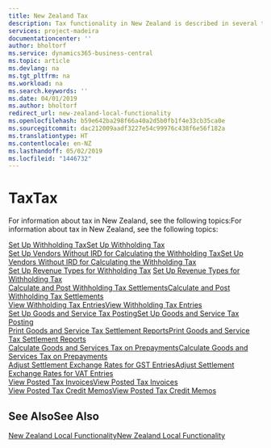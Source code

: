 ```yaml
---
title: New Zealand Tax
description: Tax functionality in New Zealand is described in several topics.
services: project-madeira
documentationcenter: ''
author: bholtorf
ms.service: dynamics365-business-central
ms.topic: article
ms.devlang: na
ms.tgt_pltfrm: na
ms.workload: na
ms.search.keywords: ''
ms.date: 04/01/2019
ms.author: bholtorf
redirect_url: new-zealand-local-functionality
ms.openlocfilehash: b59e642ba298f66a40a2d5b0fb1f4e33cb35ca0e
ms.sourcegitcommit: dac212009aadf3227e54c99976c438f6e56f182a
ms.translationtype: HT
ms.contentlocale: en-NZ
ms.lasthandoff: 05/02/2019
ms.locfileid: "1446732"
---
```

# <a name="tax"></a><span data-ttu-id="6bc6a-103">Tax</span><span class="sxs-lookup"><span data-stu-id="6bc6a-103">Tax</span></span>
<span data-ttu-id="6bc6a-104">For information about tax in New Zealand, see the following topics:</span><span class="sxs-lookup"><span data-stu-id="6bc6a-104">For information about tax in New Zealand, see the following topics:</span></span>  

[<span data-ttu-id="6bc6a-105">Set Up Withholding Tax</span><span class="sxs-lookup"><span data-stu-id="6bc6a-105">Set Up Withholding Tax</span></span>](how-to-set-up-withholding-tax.md)  
[<span data-ttu-id="6bc6a-106">Set Up Vendors Without IRD for Calculating the Withholding Tax</span><span class="sxs-lookup"><span data-stu-id="6bc6a-106">Set Up Vendors Without IRD for Calculating the Withholding Tax</span></span>](how-to-set-up-vendors-without-abn-for-calculating-the-withholding-tax.md)  
<span data-ttu-id="6bc6a-107">[Set Up Revenue Types for Withholding Tax](how-to-set-up-revenue-types-for-withholding-tax.md)  </span><span class="sxs-lookup"><span data-stu-id="6bc6a-107">[Set Up Revenue Types for Withholding Tax](how-to-set-up-revenue-types-for-withholding-tax.md)  </span></span>  
[<span data-ttu-id="6bc6a-108">Calculate and Post Withholding Tax Settlements</span><span class="sxs-lookup"><span data-stu-id="6bc6a-108">Calculate and Post Withholding Tax Settlements</span></span>](how-to-calculate-and-post-withholding-tax-settlements.md)  
[<span data-ttu-id="6bc6a-109">View Withholding Tax Entries</span><span class="sxs-lookup"><span data-stu-id="6bc6a-109">View Withholding Tax Entries</span></span>](how-to-view-withholding-tax-entries.md)  
[<span data-ttu-id="6bc6a-110">Set Up Goods and Service Tax Posting</span><span class="sxs-lookup"><span data-stu-id="6bc6a-110">Set Up Goods and Service Tax Posting</span></span>](how-to-set-up-goods-and-service-tax-posting.md)  
[<span data-ttu-id="6bc6a-111">Print Goods and Service Tax Settlement Reports</span><span class="sxs-lookup"><span data-stu-id="6bc6a-111">Print Goods and Service Tax Settlement Reports</span></span>](how-to-print-goods-and-service-tax-settlement-reports.md)  
[<span data-ttu-id="6bc6a-112">Calculate Goods and Services Tax on Prepayments</span><span class="sxs-lookup"><span data-stu-id="6bc6a-112">Calculate Goods and Services Tax on Prepayments</span></span>](how-to-calculate-goods-and-services-tax-on-prepayments.md)  
[<span data-ttu-id="6bc6a-113">Adjust Settlement Exchange Rates for GST Entries</span><span class="sxs-lookup"><span data-stu-id="6bc6a-113">Adjust Settlement Exchange Rates for VAT Entries</span></span>](how-to-adjust-settlement-exchange-rates-for-vat-entries.md)  
[<span data-ttu-id="6bc6a-114">View Posted Tax Invoices</span><span class="sxs-lookup"><span data-stu-id="6bc6a-114">View Posted Tax Invoices</span></span>](how-to-view-posted-tax-invoices.md)  
[<span data-ttu-id="6bc6a-115">View Posted Tax Credit Memos</span><span class="sxs-lookup"><span data-stu-id="6bc6a-115">View Posted Tax Credit Memos</span></span>](how-to-view-posted-tax-credit-memos.md)

## <a name="see-also"></a><span data-ttu-id="6bc6a-116">See Also</span><span class="sxs-lookup"><span data-stu-id="6bc6a-116">See Also</span></span>
[<span data-ttu-id="6bc6a-117">New Zealand Local Functionality</span><span class="sxs-lookup"><span data-stu-id="6bc6a-117">New Zealand Local Functionality</span></span>](new-zealand-local-functionality.md)  
